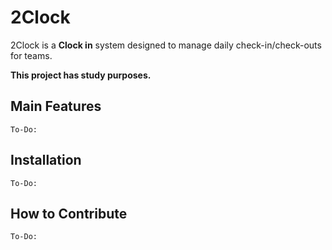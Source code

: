 # 2Clock
2Clock is a __Clock in__ system designed to manage daily check-in/check-outs for teams.

__This project has study purposes.__

## Main Features
    To-Do:

## Installation
    To-Do:

## How to Contribute
    To-Do: